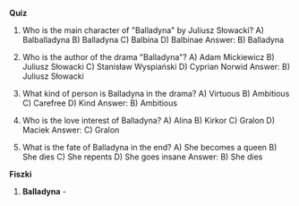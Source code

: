  **Quiz**

1. Who is the main character of "Balladyna" by Juliusz Słowacki?
   A) Balballadyna
   B) Balladyna
   C) Balbina
   D) Balbinae
   Answer: B) Balladyna

2. Who is the author of the drama "Balladyna"?
   A) Adam Mickiewicz
   B) Juliusz Słowacki
   C) Stanisław Wyspiański
   D) Cyprian Norwid
   Answer: B) Juliusz Słowacki

3. What kind of person is Balladyna in the drama?
   A) Virtuous
   B) Ambitious
   C) Carefree
   D) Kind
   Answer: B) Ambitious

4. Who is the love interest of Balladyna?
   A) Alina
   B) Kirkor
   C) Gralon
   D) Maciek
   Answer: C) Gralon

5. What is the fate of Balladyna in the end?
   A) She becomes a queen
   B) She dies
   C) She repents
   D) She goes insane
   Answer: B) She dies

**Fiszki**

1. **Balladyna** -